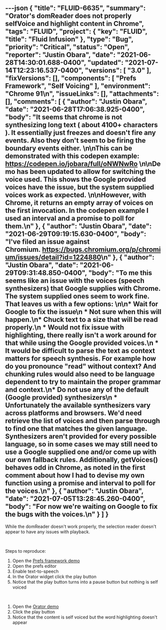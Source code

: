 ---json
{
  "title": "FLUID-6635",
  "summary": "Orator's domReader does not properly selfVoice and highlight content in Chrome",
  "tags": "FLUID",
  "project": {
    "key": "FLUID",
    "title": "Fluid Infusion"
  },
  "type": "Bug",
  "priority": "Critical",
  "status": "Open",
  "reporter": "Justin Obara",
  "date": "2021-06-28T14:30:01.688-0400",
  "updated": "2021-07-14T12:23:16.537-0400",
  "versions": [
    "3.0"
  ],
  "fixVersions": [],
  "components": [
    "Prefs Framework",
    "Self Voicing"
  ],
  "environment": "Chrome 91\n",
  "issueLinks": [],
  "attachments": [],
  "comments": [
    {
      "author": "Justin Obara",
      "date": "2021-06-28T17:06:38.925-0400",
      "body": "It seems that chrome is not synthesizing long text ( about 4100+ characters ). It essentially just freezes and doesn't fire any events. Also they don't seem to be firing the boundary events either. \n\nThis can be demonstrated with this codepen example: <https://codepen.io/jobara/full/oNWNwRo> \n\nDemo has been updated to allow for switching the voice used. This shows the Google provided voices have the issue, but the system supplied voices work as expected. \n\nHowever, with Chrome, it returns an empty array of voices on the first invocation. In the codepen example I used an interval and a promise to poll for them.\n"
    },
    {
      "author": "Justin Obara",
      "date": "2021-06-29T09:19:15.630-0400",
      "body": "I've filed an issue against Chromium. <https://bugs.chromium.org/p/chromium/issues/detail?id=1224880>\n"
    },
    {
      "author": "Justin Obara",
      "date": "2021-06-29T09:31:48.850-0400",
      "body": "To me this seems like an issue with the voices (speech synthesizers) that Google supplies with Chrome. The system supplied ones seem to work fine. That leaves us with a few options: \n\n* Wait for Google to fix the issue\n  * Not sure when this will happen.\n* Chuck text to a size that will be read properly.\n  * Would not fix issue with highlighting, there really isn't a work around for that while using the Google provided voices.\n  * It would be difficult to parse the text as context matters for speech synthesis. For example how do you pronounce \"read\" without context? And chunking rules would also need to be language dependent to try to maintain the proper grammar and context.\n* Do not use any of the default (Google provided) synthesizers\n  * Unfortunately the available synthesizers vary across platforms and browsers. We'd need retrieve the list of voices and then parse through to find one that matches the given language. Synthesizers aren't provided for every possible language, so in some cases we may still need to use a Google supplied one and/or come up with our own fallback rules. Additionally, getVoices() behaves odd in Chrome, as noted in the first comment about how I had to devise my own function using a promise and interval to poll for the voices.\n"
    },
    {
      "author": "Justin Obara",
      "date": "2021-07-05T13:28:45.260-0400",
      "body": "For now we're waiting on Google to fix the bugs with the voices.\n"
    }
  ]
}
---
While the domReader doesn't work properly, the selection reader doesn't appear to have any issues with playback.

 

Steps to reproduce:

1. Open the [Prefs framework demo](https://build-infusion.fluidproject.org/demos/prefsframework/)
2. Open the prefs editor
3. Enable text-to-speech
4. In the Orator widget click the play button
5. Notice that the play button turns into a pause button but nothing is self voiced

 

1. Open the [Orator demo](https://build-infusion.fluidproject.org/demos/orator/)
2. Click the play button
3. Notice that the content is self voiced but the word highlighting doesn't appear

 

 

        